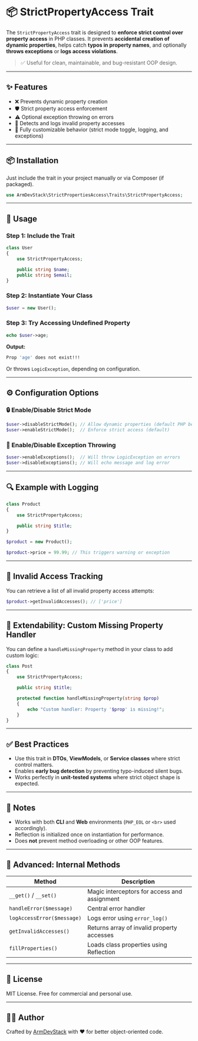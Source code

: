 
# 📦 StrictPropertyAccess Trait

The `StrictPropertyAccess` trait is designed to **enforce strict control over property access** in PHP classes. It prevents **accidental creation of dynamic properties**, helps catch **typos in property names**, and optionally **throws exceptions** or **logs access violations**.

> ✅ Useful for clean, maintainable, and bug-resistant OOP design.

---

## ✨ Features

- ❌ Prevents dynamic property creation
- 🛡 Strict property access enforcement
- ⚠️ Optional exception throwing on errors
- 🧠 Detects and logs invalid property accesses
- 🧪 Fully customizable behavior (strict mode toggle, logging, and exceptions)

---

## 📦 Installation

Just include the trait in your project manually or via Composer (if packaged).

```php
use ArmDevStack\StrictPropertiesAccess\Traits\StrictPropertyAccess;
```

---

## 🚀 Usage

### Step 1: Include the Trait

```php
class User
{
    use StrictPropertyAccess;

    public string $name;
    public string $email;
}
```

### Step 2: Instantiate Your Class

```php
$user = new User();
```

### Step 3: Try Accessing Undefined Property

```php
echo $user->age;
```

**Output:**

```bash
Prop 'age' does not exist!!!
```

Or throws `LogicException`, depending on configuration.

---

## ⚙️ Configuration Options

### 🔒 Enable/Disable Strict Mode

```php
$user->disableStrictMode(); // Allow dynamic properties (default PHP behavior)
$user->enableStrictMode();  // Enforce strict access (default)
```

### 🚨 Enable/Disable Exception Throwing

```php
$user->enableExceptions();  // Will throw LogicException on errors
$user->disableExceptions(); // Will echo message and log error
```

---

## 🔍 Example with Logging

```php
class Product
{
    use StrictPropertyAccess;

    public string $title;
}

$product = new Product();

$product->price = 99.99; // This triggers warning or exception
```

---

## 🧠 Invalid Access Tracking

You can retrieve a list of all invalid property access attempts:

```php
$product->getInvalidAccesses(); // ['price']
```

---

## 🧩 Extendability: Custom Missing Property Handler

You can define a `handleMissingProperty` method in your class to add custom logic:

```php
class Post
{
    use StrictPropertyAccess;

    public string $title;

    protected function handleMissingProperty(string $prop)
    {
        echo "Custom handler: Property '$prop' is missing!";
    }
}
```

---

## ✅ Best Practices

- Use this trait in **DTOs**, **ViewModels**, or **Service classes** where strict control matters.
- Enables **early bug detection** by preventing typo-induced silent bugs.
- Works perfectly in **unit-tested systems** where strict object shape is expected.

---

## 📌 Notes

- Works with both **CLI** and **Web** environments (`PHP_EOL` or `<br>` used accordingly).
- Reflection is initialized once on instantiation for performance.
- Does **not** prevent method overloading or other OOP features.

---

## 🔧 Advanced: Internal Methods

| Method                      | Description                                  |
|----------------------------|----------------------------------------------|
| `__get()` / `__set()`      | Magic interceptors for access and assignment |
| `handleError($message)`    | Central error handler                        |
| `logAccessError($message)` | Logs error using `error_log()`               |
| `getInvalidAccesses()`     | Returns array of invalid property accesses   |
| `fillProperties()`         | Loads class properties using Reflection      |

---

## 📄 License

MIT License. Free for commercial and personal use.

---

## 👨‍💻 Author

Crafted by [ArmDevStack](https://github.com/ArmDevStack) with ❤️ for better object-oriented code.
